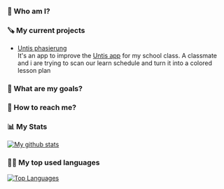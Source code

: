 ### 👨 Who am I?

### 🪚 My current projects
* [Untis phasierung](https://github.com/floodoo/untis_phasierung)  
  It's an app to improve the [Untis app](https://webuntis.com/) for my school class. A classmate and i are trying to scan our learn schedule and turn it into a       colored lesson plan

### 🎯 What are my goals?

### 📱 How to reach me?

### 📊 My Stats
[![My github stats](https://github-readme-stats.vercel.app/api?username=floodoo&count_private=true&show_icons=true&theme=radical&hide_rank=false)](https://github.com/floodoo)

### 👨‍💻 My top used languages
[![Top Languages](https://github-readme-stats.vercel.app/api/top-langs/?username=floodoo)](https://github.com/floodoo)
